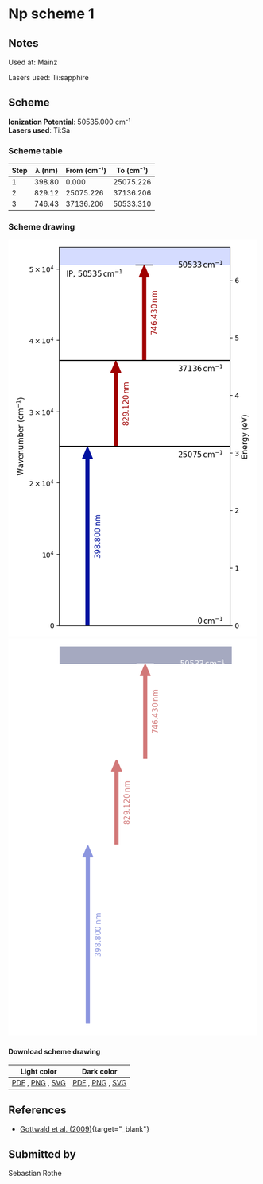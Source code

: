 # Np scheme 1

## Notes

Used at: Mainz

Lasers used: Ti:sapphire





## Scheme

**Ionization Potential**: 50535.000 cm⁻¹  
**Lasers used**: Ti:Sa

### Scheme table

| Step | λ (nm) | From (cm⁻¹) | To (cm⁻¹) |
| ---- | ------ | ----------- | --------- |
| 1    | 398.80 | 0.000       | 25075.226 |
| 2    | 829.12 | 25075.226   | 37136.206 |
| 3    | 746.43 | 37136.206   | 50533.310 |


### Scheme drawing

![np scheme, light mode](np-001/np-001-light.png#only-light)
![np scheme, dark mode](np-001/np-001-dark-web.png#only-dark)

#### Download scheme drawing

|                                            Light color                                            |                                           Dark color                                           |
| ------------------------------------------------------------------------------------------------- | ---------------------------------------------------------------------------------------------- |
| [PDF](np-001/np-001-light.pdf) , [PNG](np-001/np-001-light.png) , [SVG](np-001/np-001-light.svg)  | [PDF](np-001/np-001-dark.pdf) , [PNG](np-001/np-001-dark.png) , [SVG](np-001/np-001-dark.svg)  |


## References

  - [Gottwald et al. (2009)](https://doi.org/10.1063/1.3115590){target="_blank"}



## Submitted by

Sebastian Rothe

